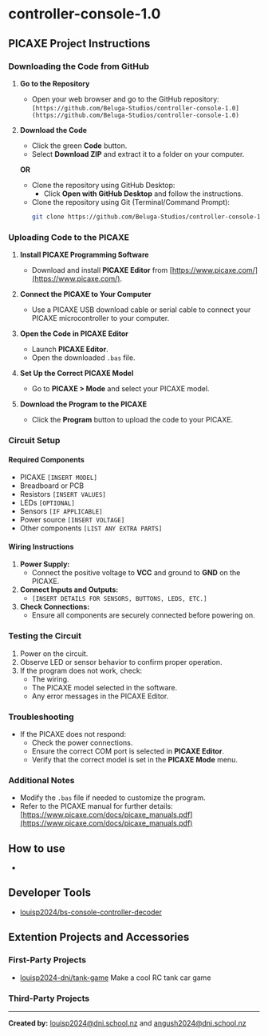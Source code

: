 # controller-console-1.0
## PICAXE Project Instructions

### Downloading the Code from GitHub

1. **Go to the Repository**
   - Open your web browser and go to the GitHub repository: `[https://github.com/Beluga-Studios/controller-console-1.0](https://github.com/Beluga-Studios/controller-console-1.0)`
   
2. **Download the Code**
   - Click the green **Code** button.
   - Select **Download ZIP** and extract it to a folder on your computer.
   
   **OR**
   
   - Clone the repository using GitHub Desktop:
     - Click **Open with GitHub Desktop** and follow the instructions.
   - Clone the repository using Git (Terminal/Command Prompt):
     ```sh
     git clone https://github.com/Beluga-Studios/controller-console-1.0
     ```

### Uploading Code to the PICAXE

1. **Install PICAXE Programming Software**
   - Download and install **PICAXE Editor** from [https://www.picaxe.com/](https://www.picaxe.com/).
   
2. **Connect the PICAXE to Your Computer**
   - Use a PICAXE USB download cable or serial cable to connect your PICAXE microcontroller to your computer.
   
3. **Open the Code in PICAXE Editor**
   - Launch **PICAXE Editor**.
   - Open the downloaded `.bas` file.
   
4. **Set Up the Correct PICAXE Model**
   - Go to **PICAXE > Mode** and select your PICAXE model.
   
5. **Download the Program to the PICAXE**
   - Click the **Program** button to upload the code to your PICAXE.
   
### Circuit Setup

#### Required Components
- PICAXE `[INSERT MODEL]`
- Breadboard or PCB
- Resistors `[INSERT VALUES]`
- LEDs `[OPTIONAL]`
- Sensors `[IF APPLICABLE]`
- Power source `[INSERT VOLTAGE]`
- Other components `[LIST ANY EXTRA PARTS]`

#### Wiring Instructions
1. **Power Supply:**
   - Connect the positive voltage to **VCC** and ground to **GND** on the PICAXE.
2. **Connect Inputs and Outputs:**
   - `[INSERT DETAILS FOR SENSORS, BUTTONS, LEDS, ETC.]`
3. **Check Connections:**
   - Ensure all components are securely connected before powering on.

### Testing the Circuit
1. Power on the circuit.
2. Observe LED or sensor behavior to confirm proper operation.
3. If the program does not work, check:
   - The wiring.
   - The PICAXE model selected in the software.
   - Any error messages in the PICAXE Editor.

### Troubleshooting
- If the PICAXE does not respond:
  - Check the power connections.
  - Ensure the correct COM port is selected in **PICAXE Editor**.
  - Verify that the correct model is set in the **PICAXE Mode** menu.

### Additional Notes
- Modify the `.bas` file if needed to customize the program.
- Refer to the PICAXE manual for further details: [https://www.picaxe.com/docs/picaxe_manuals.pdf](https://www.picaxe.com/docs/picaxe_manuals.pdf)

## How to use
-

## Developer Tools
- [louisp2024/bs-console-controller-decoder](https://github.com/louisp2024-dni/bs-console-controller-decoder)

## Extention Projects and Accessories

### First-Party Projects
- [louisp2024-dni/tank-game](https://github.com/louisp2024-dni/tank-game)
   Make a cool RC tank car game

### Third-Party Projects

---
**Created by:** louisp2024@dni.school.nz and angush2024@dni.school.nz